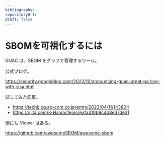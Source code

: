 ```yaml
---
bibliography: 
repositoryUrl:
draft: false
---
```


# SBOMを可視化するには

GUAC は、SBOM をグラフで管理するツール。

公式ブログ。

https://security.googleblog.com/2022/10/announcing-guac-great-pairing-with-slsa.html

試してみた記事。

- https://techblog.ap-com.co.jp/entry/2023/04/11/143804
- https://qiita.com/K-Hama/items/eafa410b9c4d8e37de21

他にも Viewer はある。

https://github.com/awesomeSBOM/awesome-sbom
